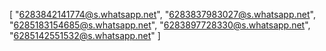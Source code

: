 [
  "6283842141774@s.whatsapp.net",
  "6283837983027@s.whatsapp.net",
  "6285183154685@s.whatsapp.net",
  "6283897728330@s.whatsapp.net",
  "6285142551532@s.whatsapp.net"
]
